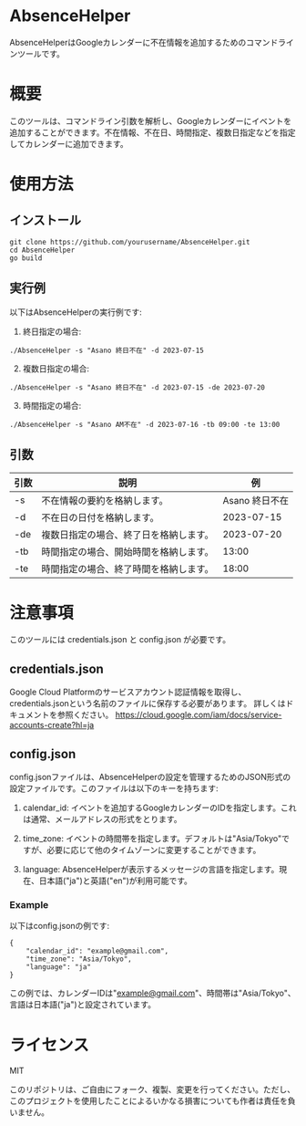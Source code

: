 # AbsenceHelper
AbsenceHelperはGoogleカレンダーに不在情報を追加するためのコマンドラインツールです。

# 概要
このツールは、コマンドライン引数を解析し、Googleカレンダーにイベントを追加することができます。不在情報、不在日、時間指定、複数日指定などを指定してカレンダーに追加できます。

# 使用方法
## インストール

```
git clone https://github.com/yourusername/AbsenceHelper.git
cd AbsenceHelper
go build
```
## 実行例
以下はAbsenceHelperの実行例です:

1. 終日指定の場合:
```
./AbsenceHelper -s "Asano 終日不在" -d 2023-07-15
```
2. 複数日指定の場合:
```
./AbsenceHelper -s "Asano 終日不在" -d 2023-07-15 -de 2023-07-20
```
3. 時間指定の場合:
```
./AbsenceHelper -s "Asano AM不在" -d 2023-07-16 -tb 09:00 -te 13:00
```

## 引数

|  引数 |  説明  | 例 |
| ---- | ---- | ---- |
| -s	| 不在情報の要約を格納します。 | Asano 終日不在 |
| -d	| 不在日の日付を格納します。 | 2023-07-15 |
| -de	| 複数日指定の場合、終了日を格納します。 | 2023-07-20 |
| -tb	| 時間指定の場合、開始時間を格納します。 | 13:00 |
| -te	| 時間指定の場合、終了時間を格納します。 | 18:00 |

# 注意事項
このツールには credentials.json と config.json が必要です。

## credentials.json
Google Cloud Platformのサービスアカウント認証情報を取得し、credentials.jsonという名前のファイルに保存する必要があります。
詳しくはドキュメントを参照ください。
https://cloud.google.com/iam/docs/service-accounts-create?hl=ja

## config.json
config.jsonファイルは、AbsenceHelperの設定を管理するためのJSON形式の設定ファイルです。このファイルは以下のキーを持ちます:

1. calendar_id: イベントを追加するGoogleカレンダーのIDを指定します。これは通常、メールアドレスの形式をとります。

2. time_zone: イベントの時間帯を指定します。デフォルトは"Asia/Tokyo"ですが、必要に応じて他のタイムゾーンに変更することができます。

3. language: AbsenceHelperが表示するメッセージの言語を指定します。現在、日本語("ja")と英語("en")が利用可能です。

### Example
以下はconfig.jsonの例です:

```
{
    "calendar_id": "example@gmail.com",
    "time_zone": "Asia/Tokyo",
    "language": "ja"
}
```

この例では、カレンダーIDは"example@gmail.com"、時間帯は"Asia/Tokyo"、言語は日本語("ja")と設定されています。

# ライセンス
MIT

このリポジトリは、ご自由にフォーク、複製、変更を行ってください。ただし、このプロジェクトを使用したことによるいかなる損害についても作者は責任を負いません。
